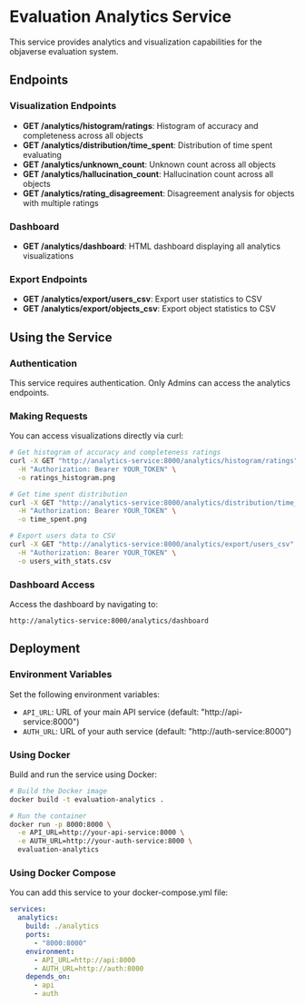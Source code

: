 # Evaluation Analytics Service

This service provides analytics and visualization capabilities for the objaverse evaluation system.

## Endpoints

### Visualization Endpoints

- **GET /analytics/histogram/ratings**: Histogram of accuracy and completeness across all objects
- **GET /analytics/distribution/time_spent**: Distribution of time spent evaluating
- **GET /analytics/unknown_count**: Unknown count across all objects
- **GET /analytics/hallucination_count**: Hallucination count across all objects
- **GET /analytics/rating_disagreement**: Disagreement analysis for objects with multiple ratings

### Dashboard

- **GET /analytics/dashboard**: HTML dashboard displaying all analytics visualizations

### Export Endpoints

- **GET /analytics/export/users_csv**: Export user statistics to CSV
- **GET /analytics/export/objects_csv**: Export object statistics to CSV

## Using the Service

### Authentication

This service requires authentication. Only Admins can access the analytics endpoints.

### Making Requests

You can access visualizations directly via curl:

```bash
# Get histogram of accuracy and completeness ratings
curl -X GET "http://analytics-service:8000/analytics/histogram/ratings" \
  -H "Authorization: Bearer YOUR_TOKEN" \
  -o ratings_histogram.png

# Get time spent distribution
curl -X GET "http://analytics-service:8000/analytics/distribution/time_spent" \
  -H "Authorization: Bearer YOUR_TOKEN" \
  -o time_spent.png

# Export users data to CSV
curl -X GET "http://analytics-service:8000/analytics/export/users_csv" \
  -H "Authorization: Bearer YOUR_TOKEN" \
  -o users_with_stats.csv
```

### Dashboard Access

Access the dashboard by navigating to:

```
http://analytics-service:8000/analytics/dashboard
```

## Deployment

### Environment Variables

Set the following environment variables:

- `API_URL`: URL of your main API service (default: "http://api-service:8000")
- `AUTH_URL`: URL of your auth service (default: "http://auth-service:8000")

### Using Docker

Build and run the service using Docker:

```bash
# Build the Docker image
docker build -t evaluation-analytics .

# Run the container
docker run -p 8000:8000 \
  -e API_URL=http://your-api-service:8000 \
  -e AUTH_URL=http://your-auth-service:8000 \
  evaluation-analytics
```

### Using Docker Compose

You can add this service to your docker-compose.yml file:

```yaml
services:
  analytics:
    build: ./analytics
    ports:
      - "8000:8000"
    environment:
      - API_URL=http://api:8000
      - AUTH_URL=http://auth:8000
    depends_on:
      - api
      - auth
```
